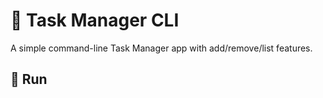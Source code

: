 # 🧩 Task Manager CLI

A simple command-line Task Manager app with add/remove/list features.

## 🧪 Run
